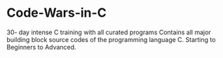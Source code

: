 # Code-Wars-in-C
30- day intense C training with all curated programs
Contains all major building block source codes of the programming language C.
Starting to Beginners to Advanced.
